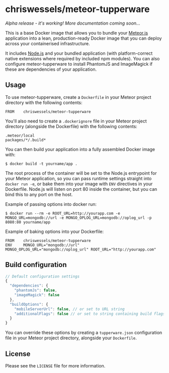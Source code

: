 # chriswessels/meteor-tupperware

*Alpha release - it's working! More documentation coming soon...*

This is a base Docker image that allows you to bundle your [Meteor.js](https://www.meteor.com) application into a lean, production-ready Docker image that you can deploy across your containerised infrastructure.

It includes [Node.js](https://nodejs.org/) and your bundled application (with platform-correct native extensions where required by included npm modules). You can also configure meteor-tupperware to install PhantomJS and ImageMagick if these are dependencies of your application.

## Usage

To use meteor-tupperware, create a `Dockerfile` in your Meteor project directory with the following contents:

    FROM    chriswessels/meteor-tupperware

You'll also need to create a `.dockerignore` file in your Meteor project directory (alongside the Dockerfile) with the following contents:

    .meteor/local
    packages/*/.build*

You can then build your application into a fully assembled Docker image with:

    $ docker build -t yourname/app .

The root process of the container will be set to the Node.js entrypoint for your Meteor application, so you can pass runtime settings straight into `docker run -e`, or bake them into your image with `ENV` directives in your Dockerfile. Node.js will listen on port 80 inside the container, but you can bind this to any port on the host.

Example of passing options into docker run:

    $ docker run --rm -e ROOT_URL=http://yourapp.com -e MONGO_URL=mongodb://url -e MONGO_OPLOG_URL=mongodb://oplog_url -p 8080:80 yourname/app

Example of baking options into your Dockerfile:

    FROM    chriswessels/meteor-tupperware
    ENV     MONGO_URL="mongodb://url" MONGO_OPLOG_URL="mongodb://oplog_url" ROOT_URL="http://yourapp.com"

## Build configuration

```javascript
// Default configuration settings
{
  "dependencies": {
    "phantomJs": false,
    "imageMagick": false
  },
  "buildOptions": {
    "mobileServerUrl": false, // or set to URL string
    "additionalFlags": false // or set to string containing build flags
  }
}
```

You can override these options by creating a `tupperware.json` configuration file in your Meteor project directory, alongside your `Dockerfile`.

## License

Please see the `LICENSE` file for more information.
